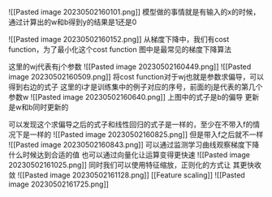 ![[Pasted image 20230502160101.png]]
模型做的事情就是有输入的x的时候，通过计算出的w和b得到y的结果是1还是0

![[Pasted image 20230502160152.png]]
从梯度下降中，我们有cost function，为了最小化这个cost function
图中是最常见的梯度下降算法

这里的wj代表有j个参数
![[Pasted image 20230502160449.png]]
![[Pasted image 20230502160509.png]]
将cost function对于wj也就是参数求偏导，可以得到右边的式子
这里的i才是训练集中的例子对应的序号，前面的j是代表的第几个参数w
![[Pasted image 20230502160640.png]]
上图中的式子是b的偏导
更新是w和b同时更新的

可以发现这个求偏导之后的式子和线性回归的式子是一样的，至少在不带入f的情况下是一样的
![[Pasted image 20230502160825.png]]
但是带入f之后就不一样
![[Pasted image 20230502160843.png]]
可以通过监测学习曲线观察梯度下降什么时候达到合适的值
也可以通过向量化让运算变得更快速
![[Pasted image 20230502161025.png]]
同时我们可以使用特征缩放，正则化的方式让 其更快收敛
![[Pasted image 20230502161128.png]]
[[Feature scaling]]
![[Pasted image 20230502161725.png]]
